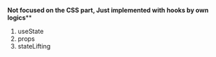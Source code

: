 ******Not focused on the CSS part, Just implemented with hooks by own logics********
1. useState
2. props 
3. stateLifting
